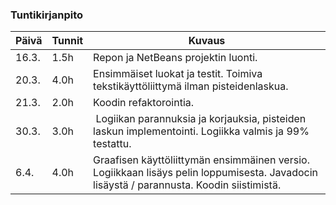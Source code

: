 ### Tuntikirjanpito
Päivä | Tunnit | Kuvaus
--------------- | ----- | ------
16.3. | 1.5h | Repon ja NetBeans projektin luonti. 
20.3. | 4.0h | Ensimmäiset luokat ja testit. Toimiva tekstikäyttöliittymä ilman pisteidenlaskua.
21.3. | 2.0h | Koodin refaktorointia.
30.3. | 3.0h | Logiikan parannuksia ja korjauksia, pisteiden laskun implementointi. Logiikka valmis ja 99% testattu.
6.4.  | 4.0h | Graafisen käyttöliittymän ensimmäinen versio. Logiikkaan lisäys pelin loppumisesta. Javadocin lisäystä / parannusta. Koodin siistimistä. 

